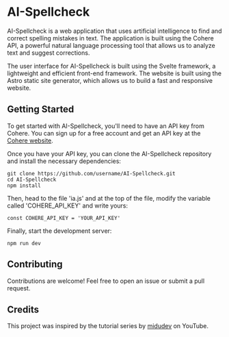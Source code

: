 # AI-Spellcheck

AI-Spellcheck is a web application that uses artificial intelligence to find and correct spelling mistakes in text. The application is built using the Cohere API, a powerful natural language processing tool that allows us to analyze text and suggest corrections.

The user interface for AI-Spellcheck is built using the Svelte framework, a lightweight and efficient front-end framework. The website is built using the Astro static site generator, which allows us to build a fast and responsive website.

## Getting Started

To get started with AI-Spellcheck, you'll need to have an API key from Cohere. You can sign up for a free account and get an API key at the [Cohere website](https://cohere.ai/).

Once you have your API key, you can clone the AI-Spellcheck repository and install the necessary dependencies:

```
git clone https://github.com/username/AI-Spellcheck.git
cd AI-Spellcheck
npm install
```

Then, head to the file 'ia.js' and at the top of the file, modify the variable called 'COHERE_API_KEY' and write yours:

```
const COHERE_API_KEY = 'YOUR_API_KEY'
```

Finally, start the development server:

```
npm run dev
```

## Contributing

Contributions are welcome! Feel free to open an issue or submit a pull request.

## Credits

This project was inspired by the tutorial series by [midudev](https://github.com/midudev) on YouTube.
